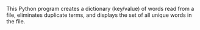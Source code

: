 This Python program creates a dictionary (key/value) of words read from a file, eliminates duplicate terms, and displays the set of all unique words in the file.